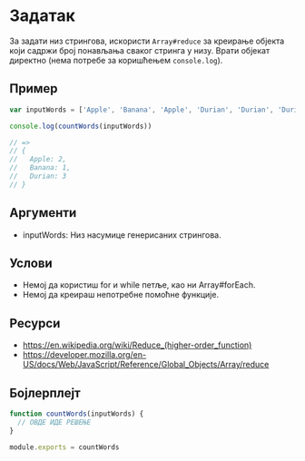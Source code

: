 # Задатак

За задати низ стрингова, искористи `Array#reduce` за креирање објекта који садржи број понављања сваког стринга у низу. Врати објекат директно (нема потребе за коришћењем `console.log`).

## Пример

```js
var inputWords = ['Apple', 'Banana', 'Apple', 'Durian', 'Durian', 'Durian']

console.log(countWords(inputWords))

// =>
// {
//   Apple: 2,
//   Banana: 1,
//   Durian: 3
// }
```

## Аргументи

* inputWords: Низ насумице генерисаних стрингова. 

## Услови

* Немој да користиш for и while петље, као ни Array#forEach.
* Немој да креираш непотребне помоћне функције.

## Ресурси

* https://en.wikipedia.org/wiki/Reduce_(higher-order_function)
* https://developer.mozilla.org/en-US/docs/Web/JavaScript/Reference/Global_Objects/Array/reduce

## Бојлерплејт

```js
function countWords(inputWords) {
  // ОВДЕ ИДЕ РЕШЕЊЕ 
}

module.exports = countWords
```
